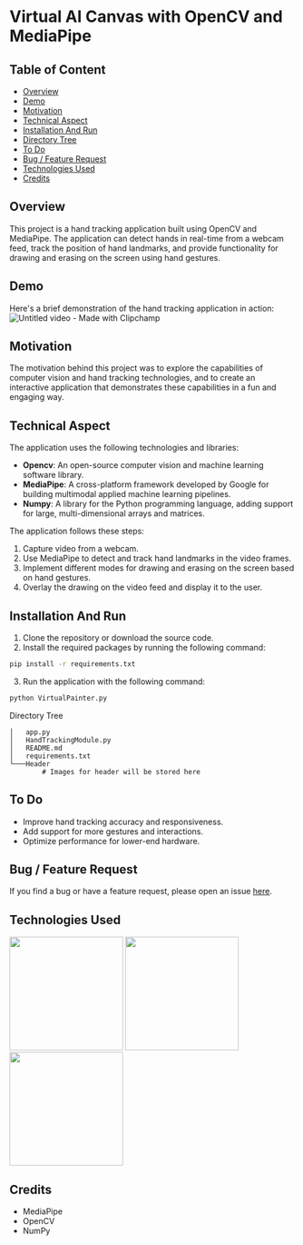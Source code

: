 # Virtual AI Canvas with OpenCV and MediaPipe

## Table of Content
- [Overview](#overview)
- [Demo](#demo)
- [Motivation](#motivation)
- [Technical Aspect](#technical-aspect)
- [Installation And Run](#installation-and-run)
- [Directory Tree](#directory-tree)
- [To Do](#to-do)
- [Bug / Feature Request](#bug---feature-request)
- [Technologies Used](#technologies-used)
- [Credits](#credits)
  
## Overview
This project is a hand tracking application built using OpenCV and MediaPipe. The application can detect hands in real-time from a webcam feed, track the position of hand landmarks, and provide functionality for drawing and erasing on the screen using hand gestures.

## Demo
Here's a brief demonstration of the hand tracking application in action:
![Untitled video - Made with Clipchamp](https://github.com/hamza-amin-4365/AI-Canvas/assets/125562989/354fce6a-d52e-41cd-a3bb-54208792fdab)

## Motivation
The motivation behind this project was to explore the capabilities of computer vision and hand tracking technologies, and to create an interactive application that demonstrates these capabilities in a fun and engaging way.

## Technical Aspect
The application uses the following technologies and libraries:

- **Opencv**: An open-source computer vision and machine learning software library.
- **MediaPipe**: A cross-platform framework developed by Google for building multimodal applied machine learning pipelines.
- **Numpy**: A library for the Python programming language, adding support for large, multi-dimensional arrays and matrices.

The application follows these steps:

1. Capture video from a webcam.
2. Use MediaPipe to detect and track hand landmarks in the video frames.
3. Implement different modes for drawing and erasing on the screen based on hand gestures.
4. Overlay the drawing on the video feed and display it to the user.

## Installation And Run
1. Clone the repository or download the source code.
2. Install the required packages by running the following command:

```bash
pip install -r requirements.txt
```
3. Run the application with the following command:
```bash
python VirtualPainter.py
```
Directory Tree
```
│   app.py
│   HandTrackingModule.py
│   README.md
│   requirements.txt
└───Header
        # Images for header will be stored here
```
## To Do

* Improve hand tracking accuracy and responsiveness.
* Add support for more gestures and interactions.
* Optimize performance for lower-end hardware.

## Bug / Feature Request
If you find a bug or have a feature request, please open an issue [here](https://github.com/hamza-amin-4365/AI-Canvas/issues/new).

## Technologies Used
<img target="_blank" src="https://opencv.org/wp-content/uploads/2020/07/OpenCV_logo_black.png" width=200>
<img target="_blank" src="https://mediapipe.dev/images/logo_horizontal_color.png" width=200>
<img target="_blank" src="https://numpy.org/images/logo.svg" width=200>

## Credits
* MediaPipe
* OpenCV
* NumPy
